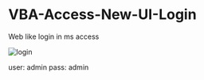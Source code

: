 # VBA-Access-New-UI-Login
Web like login in ms access

![login](https://github.com/fauzicihuyy/VBA-Access-New-UI-Login/assets/116168447/2991a9f0-4e8d-40c2-8b33-1273bc58efa0)

user: admin
pass: admin
